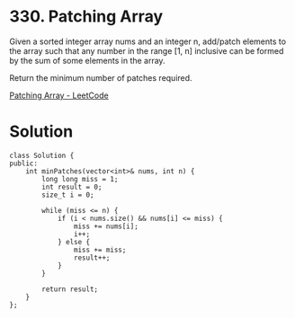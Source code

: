 # 330. Patching Array

Given a sorted integer array nums and an integer n, add/patch elements to the array such that any number in the range [1, n] inclusive can be formed by the sum of some elements in the array.

Return the minimum number of patches required.


[Patching Array - LeetCode](https://leetcode.com/problems/patching-array/)

# Solution
```
class Solution {
public:
    int minPatches(vector<int>& nums, int n) {
        long long miss = 1;
        int result = 0;
        size_t i = 0;

        while (miss <= n) {
            if (i < nums.size() && nums[i] <= miss) {
                miss += nums[i];
                i++;
            } else {
                miss += miss;
                result++;
            }
        }

        return result;
    }
};
```